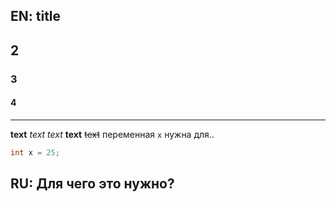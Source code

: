 ## EN:  title
## 2
### 3
#### 4

___

**text**
*text*
_text_
__text__
~~text~~
переменная `x` нужна для..

```cxx
int x = 25;
```
## RU:  Для чего это нужно?
